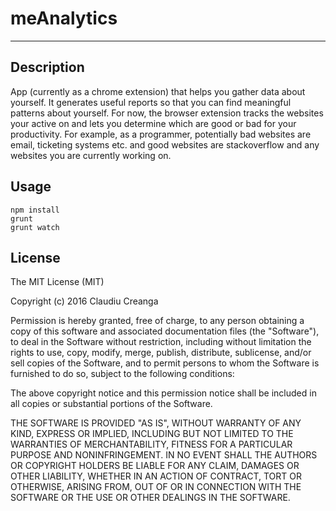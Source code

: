 # meAnalytics
___

## Description

App (currently as a chrome extension) that helps you gather data about yourself. It generates useful reports so that you can find meaningful patterns about yourself. 
For now, the browser extension tracks the websites your active on and lets you determine which are good or bad for your productivity. For example, as a programmer, potentially bad websites are email, ticketing systems etc. and good websites are stackoverflow and any websites you are currently working on.

## Usage
```
npm install
grunt
grunt watch
```

## License

The MIT License (MIT)

Copyright (c) 2016 Claudiu Creanga

Permission is hereby granted, free of charge, to any person obtaining a copy
of this software and associated documentation files (the "Software"), to deal
in the Software without restriction, including without limitation the rights
to use, copy, modify, merge, publish, distribute, sublicense, and/or sell
copies of the Software, and to permit persons to whom the Software is
furnished to do so, subject to the following conditions:

The above copyright notice and this permission notice shall be included in
all copies or substantial portions of the Software.

THE SOFTWARE IS PROVIDED "AS IS", WITHOUT WARRANTY OF ANY KIND, EXPRESS OR
IMPLIED, INCLUDING BUT NOT LIMITED TO THE WARRANTIES OF MERCHANTABILITY,
FITNESS FOR A PARTICULAR PURPOSE AND NONINFRINGEMENT.  IN NO EVENT SHALL THE
AUTHORS OR COPYRIGHT HOLDERS BE LIABLE FOR ANY CLAIM, DAMAGES OR OTHER
LIABILITY, WHETHER IN AN ACTION OF CONTRACT, TORT OR OTHERWISE, ARISING FROM,
OUT OF OR IN CONNECTION WITH THE SOFTWARE OR THE USE OR OTHER DEALINGS IN
THE SOFTWARE.
